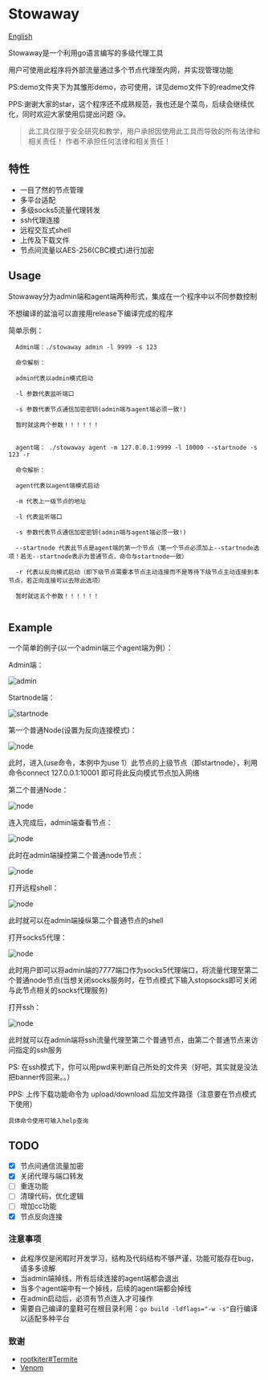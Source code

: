 # Stowaway

[English](README_EN.md)

Stowaway是一个利用go语言编写的多级代理工具

用户可使用此程序将外部流量通过多个节点代理至内网，并实现管理功能

PS:demo文件夹下为其雏形demo，亦可使用，详见demo文件下的readme文件

PPS:谢谢大家的star，这个程序还不成熟规范，我也还是个菜鸟，后续会继续优化，同时欢迎大家使用后提出问题 :kissing_heart:。

> 此工具仅限于安全研究和教学，用户承担因使用此工具而导致的所有法律和相关责任！ 作者不承担任何法律和相关责任！

## 特性

- 一目了然的节点管理
- 多平台适配
- 多级socks5流量代理转发
- ssh代理连接
- 远程交互式shell
- 上传及下载文件
- 节点间流量以AES-256(CBC模式)进行加密

## Usage

Stowaway分为admin端和agent端两种形式，集成在一个程序中以不同参数控制


不想编译的盆油可以直接用release下编译完成的程序

简单示例：
```
  Admin端：./stowaway admin -l 9999 -s 123
  
  命令解析：
  
  admin代表以admin模式启动
  
  -l 参数代表监听端口

  -s 参数代表节点通信加密密钥(admin端与agent端必须一致!)
  
  暂时就这两个参数！！！！！！
 
```
```
  agent端： ./stowaway agent -m 127.0.0.1:9999 -l 10000 --startnode -s 123 -r
  
  命令解析：
  
  agent代表以agent端模式启动
  
  -m 代表上一级节点的地址
  
  -l 代表监听端口

  -s 参数代表节点通信加密密钥(admin端与agent端必须一致!)

  --startnode 代表此节点是agent端的第一个节点（第一个节点必须加上--startnode选项！若无--startnode表示为普通节点，命令与startnode一致）

  -r 代表以反向模式启动（即下级节点需要本节点主动连接而不是等待下级节点主动连接到本节点，若正向连接可以去除此选项）

  暂时就这五个参数！！！！！！
  
```

## Example

一个简单的例子(以一个admin端三个agent端为例）：

Admin端：

![admin](https://github.com/ph4ntonn/Stowaway/blob/master/img/admin.png)

Startnode端：

![startnode](https://github.com/ph4ntonn/Stowaway/blob/master/img/startnode.png)

第一个普通Node(设置为反向连接模式)：

![node](https://github.com/ph4ntonn/Stowaway/blob/master/img/node1.png)

此时，进入(use命令，本例中为use 1）此节点的上级节点（即startnode），利用命令connect 127.0.0.1:10001 即可将此反向模式节点加入网络

第二个普通Node：

![node](https://github.com/ph4ntonn/Stowaway/blob/master/img/node2.png)

连入完成后，admin端查看节点：

![node](https://github.com/ph4ntonn/Stowaway/blob/master/img/chain.png)

此时在admin端操控第二个普通node节点：

![node](https://github.com/ph4ntonn/Stowaway/blob/master/img/manipulate.png)

打开远程shell：

![node](https://github.com/ph4ntonn/Stowaway/blob/master/img/shell.png)

此时就可以在admin端操纵第二个普通节点的shell

打开socks5代理：

![node](https://github.com/ph4ntonn/Stowaway/blob/master/img/socks5.png)

此时用户即可以将admin端的7777端口作为socks5代理端口，将流量代理至第二个普通node节点(当想关闭socks服务时，在节点模式下输入stopsocks即可关闭与此节点相关的socks代理服务)

打开ssh：

![node](https://github.com/ph4ntonn/Stowaway/blob/master/img/ssh.png)

此时就可以在admin端将ssh流量代理至第二个普通节点，由第二个普通节点来访问指定的ssh服务

PS: 在ssh模式下，你可以用pwd来判断自己所处的文件夹（好吧，其实就是没法把banner传回来。。）

PPS: 上传下载功能命令为 upload/download 后加文件路径（注意要在节点模式下使用）

```
具体命令使用可输入help查询
```
## TODO

- [x] 节点间通信流量加密
- [x] 关闭代理与端口转发
- [ ] 重连功能
- [ ] 清理代码，优化逻辑
- [ ] 增加cc功能
- [x] 节点反向连接

### 注意事项

- 此程序仅是闲暇时开发学习，结构及代码结构不够严谨，功能可能存在bug，请多多谅解
- 当admin端掉线，所有后续连接的agent端都会退出
- 当多个agent端中有一个掉线，后续的agent端都会掉线
- 在admin启动后，必须有节点连入才可操作
- 需要自己编译的童鞋可在根目录利用：```go build -ldflags="-w -s"```自行编译以适配多种平台

### 致谢

- [rootkiter#Termite](https://github.com/rootkiter/Termite)
- [Venom](https://github.com/Dliv3/Venom)